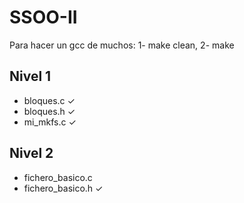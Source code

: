 # SSOO-II
Para hacer un gcc de muchos: 1- make clean, 2- make
## Nivel 1
- bloques.c ✓
- bloques.h ✓
- mi_mkfs.c ✓
## Nivel 2
- fichero_basico.c
- fichero_basico.h ✓
